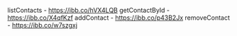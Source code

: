 listContacts - https://ibb.co/hVX4LQB
getContactById - https://ibb.co/X4qfKzf
addContact - https://ibb.co/p43B2Jx
removeContact - https://ibb.co/w7szgxj
